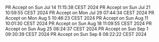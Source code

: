 PR Accept on Sun Jul 14 11:15:38 CEST 2024
PR Accept on Sun Jul 21 10:59:55 CEST 2024
PR Accept on Mon Jul 29 07:44:34 CEST 2024
PR Accept on Mon Aug  5 10:46:23 CEST 2024
PR Accept on Sun Aug 11 10:01:30 CEST 2024
PR Accept on Sun Aug 18 11:09:55 CEST 2024
PR Accept on Sun Aug 25 08:24:37 CEST 2024
PR Accept on Sun Sep  1 09:30:39 CEST 2024
PR Accept on Sun Sep  8 08:22:22 CEST 2024
